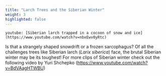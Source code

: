 ```yaml
---
title: "Larch Trees and the Siberian Winter"
weight: 3
highlighted: false
---
```


`youtube: [Siberian larch trapped in a cocoon of snow and ice](https://www.youtube.com/watch?v=nbxEwv0yRtc)`

Is that a strangely shaped snowdrift or a frozen sarcophagus? Of all the challenges trees like Siberian larch (*Larix siberica*) face, the brutal Siberian winter may be its toughest! For more clips of Siberian winter check out the following video by Yuri Shchepko (https://www.youtube.com/watch?v=BdVAagHTWBU)